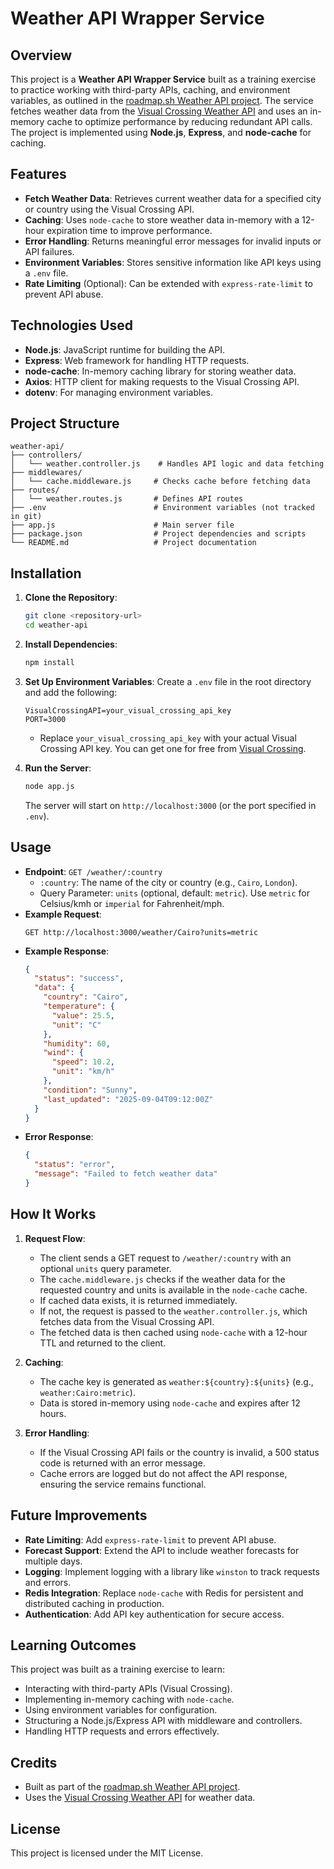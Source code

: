 # Weather API Wrapper Service

## Overview

This project is a **Weather API Wrapper Service** built as a training exercise to practice working with third-party APIs, caching, and environment variables, as outlined in the [roadmap.sh Weather API project](https://roadmap.sh/projects/weather-api-wrapper-service). The service fetches weather data from the [Visual Crossing Weather API](https://www.visualcrossing.com/weather-api) and uses an in-memory cache to optimize performance by reducing redundant API calls. The project is implemented using **Node.js**, **Express**, and **node-cache** for caching.

## Features

- **Fetch Weather Data**: Retrieves current weather data for a specified city or country using the Visual Crossing API.
- **Caching**: Uses `node-cache` to store weather data in-memory with a 12-hour expiration time to improve performance.
- **Error Handling**: Returns meaningful error messages for invalid inputs or API failures.
- **Environment Variables**: Stores sensitive information like API keys using a `.env` file.
- **Rate Limiting** (Optional): Can be extended with `express-rate-limit` to prevent API abuse.

## Technologies Used

- **Node.js**: JavaScript runtime for building the API.
- **Express**: Web framework for handling HTTP requests.
- **node-cache**: In-memory caching library for storing weather data.
- **Axios**: HTTP client for making requests to the Visual Crossing API.
- **dotenv**: For managing environment variables.

## Project Structure

```
weather-api/
├── controllers/
│   └── weather.controller.js    # Handles API logic and data fetching
├── middlewares/
│   └── cache.middleware.js     # Checks cache before fetching data
├── routes/
│   └── weather.routes.js       # Defines API routes
├── .env                        # Environment variables (not tracked in git)
├── app.js                      # Main server file
├── package.json                # Project dependencies and scripts
└── README.md                   # Project documentation
```

## Installation

1. **Clone the Repository**:

   ```bash
   git clone <repository-url>
   cd weather-api
   ```

2. **Install Dependencies**:

   ```bash
   npm install
   ```

3. **Set Up Environment Variables**:
   Create a `.env` file in the root directory and add the following:

   ```
   VisualCrossingAPI=your_visual_crossing_api_key
   PORT=3000
   ```

   - Replace `your_visual_crossing_api_key` with your actual Visual Crossing API key. You can get one for free from [Visual Crossing](https://www.visualcrossing.com/weather-api).

4. **Run the Server**:
   ```bash
   node app.js
   ```
   The server will start on `http://localhost:3000` (or the port specified in `.env`).

## Usage

- **Endpoint**: `GET /weather/:country`
  - `:country`: The name of the city or country (e.g., `Cairo`, `London`).
  - Query Parameter: `units` (optional, default: `metric`). Use `metric` for Celsius/kmh or `imperial` for Fahrenheit/mph.
- **Example Request**:
  ```
  GET http://localhost:3000/weather/Cairo?units=metric
  ```
- **Example Response**:
  ```json
  {
    "status": "success",
    "data": {
      "country": "Cairo",
      "temperature": {
        "value": 25.5,
        "unit": "C"
      },
      "humidity": 60,
      "wind": {
        "speed": 10.2,
        "unit": "km/h"
      },
      "condition": "Sunny",
      "last_updated": "2025-09-04T09:12:00Z"
    }
  }
  ```
- **Error Response**:
  ```json
  {
    "status": "error",
    "message": "Failed to fetch weather data"
  }
  ```

## How It Works

1. **Request Flow**:

   - The client sends a GET request to `/weather/:country` with an optional `units` query parameter.
   - The `cache.middleware.js` checks if the weather data for the requested country and units is available in the `node-cache` cache.
   - If cached data exists, it is returned immediately.
   - If not, the request is passed to the `weather.controller.js`, which fetches data from the Visual Crossing API.
   - The fetched data is then cached using `node-cache` with a 12-hour TTL and returned to the client.

2. **Caching**:

   - The cache key is generated as `weather:${country}:${units}` (e.g., `weather:Cairo:metric`).
   - Data is stored in-memory using `node-cache` and expires after 12 hours.

3. **Error Handling**:
   - If the Visual Crossing API fails or the country is invalid, a 500 status code is returned with an error message.
   - Cache errors are logged but do not affect the API response, ensuring the service remains functional.

## Future Improvements

- **Rate Limiting**: Add `express-rate-limit` to prevent API abuse.
- **Forecast Support**: Extend the API to include weather forecasts for multiple days.
- **Logging**: Implement logging with a library like `winston` to track requests and errors.
- **Redis Integration**: Replace `node-cache` with Redis for persistent and distributed caching in production.
- **Authentication**: Add API key authentication for secure access.

## Learning Outcomes

This project was built as a training exercise to learn:

- Interacting with third-party APIs (Visual Crossing).
- Implementing in-memory caching with `node-cache`.
- Using environment variables for configuration.
- Structuring a Node.js/Express API with middleware and controllers.
- Handling HTTP requests and errors effectively.

## Credits

- Built as part of the [roadmap.sh Weather API project](https://roadmap.sh/projects/weather-api-wrapper-service).
- Uses the [Visual Crossing Weather API](https://www.visualcrossing.com/weather-api) for weather data.

## License

This project is licensed under the MIT License.
